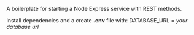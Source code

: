 A boilerplate for starting a Node Express service with REST methods.

Install dependencies and a create **.env** file with:
DATABASE_URL = _your database url_
